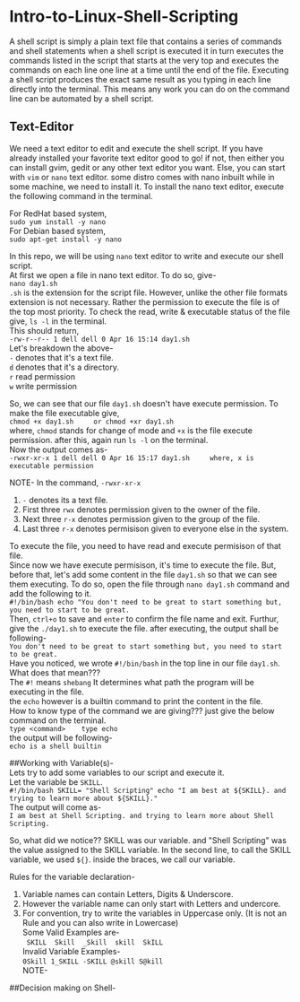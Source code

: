 # Intro-to-Linux-Shell-Scripting  
A shell script is simply a plain text file that contains a series of commands and shell statements when a shell script is executed it in turn executes the commands listed in the script that starts at the very top and executes the commands on each line one line at a time until the end of the file. Executing a shell script produces the exact same result as you typing in each line directly into the terminal. This means any work you can do on the command line can be automated by a shell script.    
## Text-Editor   
We need a text editor to edit and execute the shell script. If you have already installed your favorite text editor good to go! if not, then either you can install gvim, gedit or any other text editor you want. Else, you can start with `vim` or `nano` text editor. some distro comes with nano inbuilt while in some machine, we need to install it.
To install the nano text editor, execute the following command in the terminal.    

For RedHat based system,    
`sudo yum install -y nano`     
For Debian based system,     
`sudo apt-get install -y nano`       

In this repo, we will be using `nano` text editor to write and execute our shell script.   
At first we open a file in nano text editor. To do so, give-   
`nano day1.sh`   
`.sh` is the extension for the script file. However, unlike the other file formats extension is not necessary. Rather the permission to execute the file is of the top most priority. To check the read, write & executable status of the file give, `ls -l` in the terminal.   
This should return,   
`-rw-r--r-- 1 dell dell 0 Apr 16 15:14 day1.sh`    
Let's breakdown the above-     
`-` denotes that it's a text file.       
`d`  denotes that it's a directory.    
`r` read permission    
`w` write permission      
   
So, we can see that our file `day1.sh` doesn't have execute permission. To make the file executable give,     
`chmod +x day1.sh    
or
chmod +xr day1.sh`      
where, `chmod` stands for change of mode and `+x` is the file execute permission. after this, again run `ls -l` on the terminal.   
Now the output comes as-   
`-rwxr-xr-x 1 dell dell 0 Apr 16 15:17 day1.sh    
where, x is executable permission`     

NOTE- In the command, `-rwxr-xr-x`   
1. `-` denotes its a text file.       
2. First three `rwx` denotes permission given to the owner of the file.      
3. Next three `r-x` denotes permission given to the group of the file.        
4. Last three `r-x` denotes permisison given to everyone else in the system.
      
To execute the file, you need to have read and execute permisison of that file.         
Since now we have execute permisison, it's time to execute the file. But, before that, let's add some content in the file `day1.sh` so that we can see them executing. To do so, open the file through `nano day1.sh` command and add the following to it.          
`#!/bin/bash
echo "You don't need to be great to start something but, you need to start to be great.`             
Then, `ctrl+o` to save and `enter` to confirm the file name and exit. Furthur, give the `./day1.sh` to execute the file. after executing, the output shall be following-          
`You don't need to be great to start something but, you need to start to be great.`                  
Have you noticed, we wrote `#!/bin/bash` in the top line in our file `day1.sh`. What does that mean???             
The `#!` means `shebang` It determines what path the program will be executing in the file.                
the `echo` however is a builtin command to print the content in the file.                            
How to know type of the command we are giving??? just give the below command on the terminal.               
`type <command>   
type echo`                        
the output will be following-            
`echo is a shell builtin`       

##Working with Variable(s)-                                   
Lets try to add some variables to our script and execute it.                       
Let the variable be `SKILL`.                             
`#!/bin/bash
SKILL= "Shell Scripting"
echo "I am best at ${SKILL}. and trying to learn more about ${SKILL}."`                        
The output will come as-                              
`I am best at Shell Scripting. and trying to learn more about Shell Scripting.`                

So, what did we notice?? SKILL was our variable. and "Shell Scripting" was the value assigned to the SKILL variable. In the second line, to call the SKILL variable, we used `${}`. inside the braces, we call our variable.                  

Rules for the variable declaration-                            
1. Variable names can contain Letters, Digits & Underscore.                      
2. However the variable name can only start with Letters and undercore.                          
3. For convention, try to write the variables in Uppercase only. (It is not an Rule and you can also write in Lowercase)                             
Some Valid Examples are-                      
` SKILL  Skill  _Skill  skill  SkILL`                  
Invalid Variable Examples-                      
`0Skill 1_SKILL -SKILL @skill S@kill`                   
NOTE-

##Decision making on Shell-   














